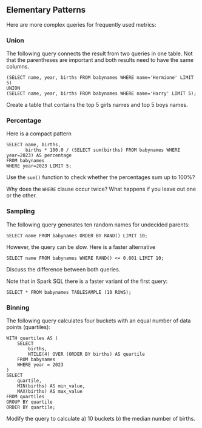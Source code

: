 ## Elementary Patterns

Here are more complex queries for frequently used metrics:

### Union

The following query connects the result from two queries in one table.
Not that the parentheses are important and both results need to have the same columns.

    (SELECT name, year, births FROM babynames WHERE name='Hermione' LIMIT 5)
    UNION
    (SELECT name, year, births FROM babynames WHERE name='Harry' LIMIT 5);

Create a table that contains the top 5 girls names and top 5 boys names.


### Percentage

Here is a compact pattern 

    SELECT name, births,
           births * 100.0 / (SELECT sum(births) FROM babynames WHERE year=2023) AS percentage
    FROM babynames
    WHERE year=2023 LIMIT 5;

Use the `sum()` function to check whether the percentages sum up to 100%?

Why does the `WHERE` clause occur twice? What happens if you leave out one or the other.

### Sampling

The following query generates ten random names for undecided parents:

    SELECT name FROM babynames ORDER BY RAND() LIMIT 10;

However, the query can be slow. Here is a faster alternative 

    SELECT name FROM babynames WHERE RAND() <= 0.001 LIMIT 10;

Discuss the difference between both queries.

Note that in Spark SQL there is a faster variant of the first query:

    SELECT * FROM babynames TABLESAMPLE (10 ROWS);

### Binning

The following query calculates four buckets with an equal number of data points (quartiles):

    WITH quartiles AS (
        SELECT 
            births,
            NTILE(4) OVER (ORDER BY births) AS quartile
        FROM babynames
        WHERE year = 2023
    )
    SELECT
        quartile,
        MIN(births) AS min_value,
        MAX(births) AS max_value
    FROM quartiles
    GROUP BY quartile
    ORDER BY quartile;

Modify the query to calculate a) 10 buckets b) the median number of births.
